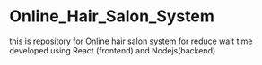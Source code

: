 # Online_Hair_Salon_System
this is repository for Online hair salon system for reduce wait time 
developed using React (frontend) and Nodejs(backend) 
